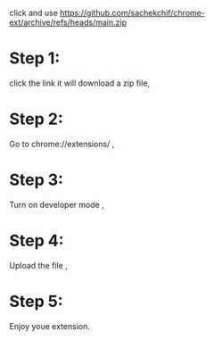 click and use https://github.com/sachekchif/chrome-ext/archive/refs/heads/main.zip

# Step 1: 
click the link it will download a zip file,
# Step 2:
Go to chrome://extensions/ ,
# Step 3: 
Turn on developer mode ,
# Step 4:
Upload the file ,
# Step 5: 
Enjoy youe extension.
